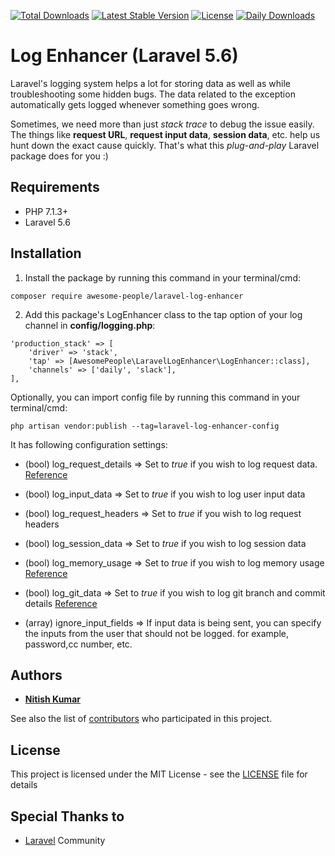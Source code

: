 [![Total Downloads](https://poser.pugx.org/awesome-people-inc/log-enhancer/downloads)](https://packagist.org/packages/awesome-people-inc/log-enhancer)
[![Latest Stable Version](https://poser.pugx.org/awesome-people-inc/log-enhancer/v/stable)](https://packagist.org/packages/awesome-people-inc/log-enhancer)
[![License](https://poser.pugx.org/awesome-people-inc/log-enhancer/license)](https://packagist.org/packages/awesome-people-inc/log-enhancer)
[![Daily Downloads](https://poser.pugx.org/awesome-people-inc/log-enhancer/d/daily)](https://packagist.org/packages/awesome-people-inc/log-enhancer)

# Log Enhancer (Laravel 5.6)
Laravel's logging system helps a lot for storing data as well as while troubleshooting some hidden bugs. The data related to the exception automatically gets logged whenever something goes wrong.

Sometimes, we need more than just *stack trace* to debug the issue easily. The things like **request URL**, **request input data**, **session data**, etc. help us hunt down the exact cause quickly. That's what this *plug-and-play* Laravel package does for you :)



## Requirements

* PHP 7.1.3+
* Laravel 5.6

## Installation

1) Install the package by running this command in your terminal/cmd:
```
composer require awesome-people/laravel-log-enhancer
```

2) Add this package's LogEnhancer class to the tap option of your log channel in **config/logging.php**:
```
'production_stack' => [
    'driver' => 'stack',
    'tap' => [AwesomePeople\LaravelLogEnhancer\LogEnhancer::class],
    'channels' => ['daily', 'slack'],
],
```

Optionally, you can import config file by running this command in your terminal/cmd:
```
php artisan vendor:publish --tag=laravel-log-enhancer-config
```

It has following configuration settings:
* (bool) log_request_details => Set to *true* if you wish to log request data. [Reference](https://github.com/Seldaek/monolog/blob/master/src/Monolog/Processor/WebProcessor.php)

* (bool) log_input_data => Set to *true* if you wish to log user input data

* (bool) log_request_headers => Set to *true* if you wish to log request headers

* (bool) log_session_data => Set to *true* if you wish to log session data

* (bool) log_memory_usage => Set to *true* if you wish to log memory usage [Reference](https://github.com/Seldaek/monolog/blob/master/src/Monolog/Processor/MemoryUsageProcessor.php)

* (bool) log_git_data => Set to *true* if you wish to log git branch and commit details [Reference](https://github.com/Seldaek/monolog/blob/master/src/Monolog/Processor/GitProcessor.php)

* (array) ignore_input_fields => If input data is being sent, you can specify the inputs from the user that should not be logged. for example, password,cc number, etc.

## Authors

* [**Nitish Kumar**](https://github.com/mintunitish)

See also the list of [contributors](https://github.com/awesome-people-inc/log-enhancer/settings/collaboration) who participated in this project.

## License

This project is licensed under the MIT License - see the [LICENSE](LICENSE) file for details

## Special Thanks to

* [Laravel](https://laravel.com) Community
